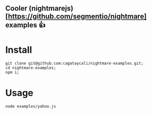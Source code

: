 Cooler (nightmarejs)[https://github.com/segmentio/nightmare] examples :+1:
----


# Install

```
git clone git@github.com:cagataycali/nightmare-examples.git;
cd nightmare-examples;
npm i;
```

# Usage

```
node examples/yahoo.js
```
